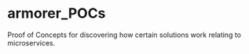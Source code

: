 # armorer_POCs
Proof of Concepts for discovering how certain solutions work relating to microservices.

